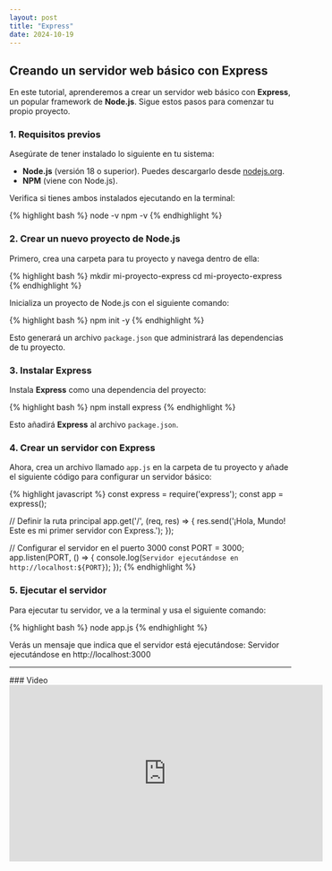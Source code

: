```yaml
---
layout: post
title: "Express"
date: 2024-10-19
---
```


## Creando un servidor web básico con Express

En este tutorial, aprenderemos a crear un servidor web básico con **Express**, un popular framework de **Node.js**. Sigue estos pasos para comenzar tu propio proyecto.

### 1. Requisitos previos

Asegúrate de tener instalado lo siguiente en tu sistema:

- **Node.js** (versión 18 o superior). Puedes descargarlo desde [nodejs.org](https://nodejs.org).
- **NPM** (viene con Node.js).

Verifica si tienes ambos instalados ejecutando en la terminal:

{% highlight bash %}
node -v
npm -v
{% endhighlight %}

### 2. Crear un nuevo proyecto de Node.js

Primero, crea una carpeta para tu proyecto y navega dentro de ella:

{% highlight bash %}
mkdir mi-proyecto-express
cd mi-proyecto-express
{% endhighlight %}

Inicializa un proyecto de Node.js con el siguiente comando:

{% highlight bash %}
npm init -y
{% endhighlight %}

Esto generará un archivo `package.json` que administrará las dependencias de tu proyecto.

### 3. Instalar Express

Instala **Express** como una dependencia del proyecto:

{% highlight bash %}
npm install express
{% endhighlight %}

Esto añadirá **Express** al archivo `package.json`.

### 4. Crear un servidor con Express

Ahora, crea un archivo llamado `app.js` en la carpeta de tu proyecto y añade el siguiente código para configurar un servidor básico:

{% highlight javascript %}
const express = require('express');
const app = express();

// Definir la ruta principal
app.get('/', (req, res) => {
  res.send('¡Hola, Mundo! Este es mi primer servidor con Express.');
});

// Configurar el servidor en el puerto 3000
const PORT = 3000;
app.listen(PORT, () => {
  console.log(`Servidor ejecutándose en http://localhost:${PORT}`);
});
{% endhighlight %}

### 5. Ejecutar el servidor

Para ejecutar tu servidor, ve a la terminal y usa el siguiente comando:

{% highlight bash %}
node app.js
{% endhighlight %}

Verás un mensaje que indica que el servidor está ejecutándose: Servidor ejecutándose en http://localhost:3000

<hr>
### Video

<iframe width="560" height="315" src="https://www.youtube.com/embed/WYy0EX0Is3A?si=Az8E91n1NQjWG7eS" title="YouTube video player" frameborder="0" allow="accelerometer; autoplay; clipboard-write; encrypted-media; gyroscope; picture-in-picture; web-share" referrerpolicy="strict-origin-when-cross-origin" allowfullscreen></iframe>

